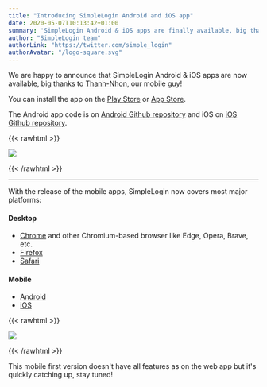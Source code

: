 ```yaml
---
title: "Introducing SimpleLogin Android and iOS app"
date: 2020-05-07T10:13:42+01:00
summary: 'SimpleLogin Android & iOS apps are finally available, big thanks to [Thanh-Nhon](/about), our iOS/Mac/Android expert!'
author: "SimpleLogin team"
authorLink: "https://twitter.com/simple_login"
authorAvatar: "/logo-square.svg"
---
```


We are happy to announce that SimpleLogin Android & iOS apps are now available, big thanks to [Thanh-Nhon](/about), our mobile guy!

You can install the app on the [Play Store](https://play.google.com/store/apps/details?id=io.simplelogin.android) or
[App Store](https://apps.apple.com/us/app/simplelogin-anti-spam/id1494359858).

The Android app code is on [Android Github repository](https://github.com/simple-login/Simple-Login-Android) and iOS on [iOS Github repository](https://github.com/simple-login/Simple-Login-iOS).

{{< rawhtml >}}
<p align="left">
    <img src="/blog/mobile.png" class="img-fluid" style="max-height: 350px">
</p>
{{< /rawhtml >}}

---

With the release of the mobile apps, SimpleLogin now covers most major platforms:

#### Desktop

* [Chrome](https://chrome.google.com/webstore/detail/simplelogin-extension/dphilobhebphkdjbpfohgikllaljmgbn) and other Chromium-based browser like Edge, Opera, Brave, etc.
* [Firefox](https://addons.mozilla.org/en-GB/firefox/addon/simplelogin/)
* [Safari](https://apps.apple.com/us/app/simplelogin/id1494051017?mt=12&fbclid=IwAR0M0nnEKgoieMkmx91TSXrtcScj7GouqRxGgXeJz2un_5ydhIKlbAI79Io)

#### Mobile

- [Android](https://play.google.com/store/apps/details?id=io.simplelogin.android)
- [iOS](https://apps.apple.com/us/app/simplelogin-anti-spam/id1494359858)

{{< rawhtml >}}
<p align="left">
    <img src="/blog/devices.png" class="img-fluid" style="max-height: 450px">
</p>
{{< /rawhtml >}}

This mobile first version doesn't have all features as on the web app but it's quickly catching up, stay tuned!


